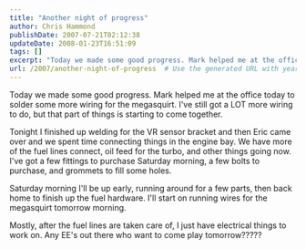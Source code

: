 ```yaml
---
title: "Another night of progress"
author: Chris Hammond
publishDate: 2007-07-21T02:12:38
updateDate: 2008-01-23T16:51:09
tags: []
excerpt: "Today we made some good progress. Mark helped me at the office today to solder some more wiring for the megasquirt. I've still got a LOT more wiring to do, but that part of things is starting to come together. Tonight I finished up welding for the VR sensor bracket and then Eric came over and we spent time connecting things in the engine bay. We have more of the fuel lines connect, oil feed for the turbo, and other things going now. I've got a few fittings to purchase Saturday morning, a few bolts to purchase, and grommets to fill some holes. Saturday morning I'll be up early, running around for a few parts, then back home to finish up the fuel hardware. I'll start on running wires for the megasquirt tomorrow morning. Mostly, after the fuel lines are taken care of, I just have electrical things to work on. Any EE's out there who want to come play..."
url: /2007/another-night-of-progress  # Use the generated URL with year
---
```

<p>Today we made some good progress. Mark helped me at the office today to solder some more wiring for the megasquirt. I've still got a LOT more wiring to do, but that part of things is starting to come together.</p> <p>Tonight I finished up welding for the VR sensor bracket and then Eric came over and we spent time connecting things in the engine bay. We have more of the fuel lines connect, oil feed for the turbo, and other things going now. I've got a few fittings to purchase Saturday morning, a few bolts to purchase, and grommets to fill some holes.</p> <p>Saturday morning I'll be up early, running around for a few parts, then back home to finish up the fuel hardware. I'll start on running wires for the megasquirt tomorrow morning.</p> <p>Mostly, after the fuel lines are taken care of, I just have electrical things to work on. Any EE's out there who want to come play tomorrow?????</p>
